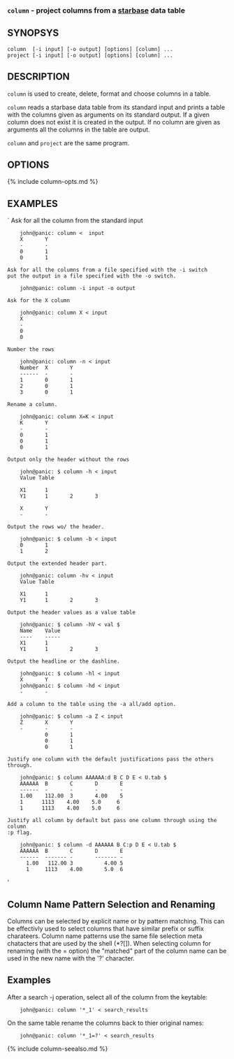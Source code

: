 
### `column` - project columns from a [starbase](starbase.html) data table

SYNOPSYS
--------

```
column  [-i input] [-o output] [options] [column] ...
project [-i input] [-o output] [options] [column] ...
```

DESCRIPTION
-----------

`column` is used to create, delete, format and choose columns in a table.

`column` reads a starbase data table from its standard input and prints a 
table with the columns given as arguments on its standard output.  If
a given column does not exist it is created in the output.  If no column
are given as arguments all the columns in the table are output.

`column` and `project` are the same program.

OPTIONS
-------

{% include column-opts.md %}

EXAMPLES
--------

`
    Ask for all the column from the standard input
 
```
    john@panic: column <  input
    X       Y
    -       -
    0       1
    0       1
```
    Ask for all the columns from a file specified with the -i switch
    put the output in a file specified with the -o switch.

```
    john@panic: column -i input -o output
```

    Ask for the X column
 
```
    john@panic: column X < input
    X
    -
    0
    0
```

    Number the rows

```
    john@panic: column -n < input
    Number  X       Y
    ------  -       -
    1       0       1
    2       0       1
    3       0       1
```
    Rename a column.
     
```
    john@panic: column X=K < input
    K       Y
    -       -
    0       1
    0       1
    0       1
```
    Output only the header without the rows

```
    john@panic: $ column -h < input
    Value Table

    X1      1
    Y1      1       2       3

    X       Y
    -       -
```
    Output the rows wo/ the header.
 
```
    john@panic: $ column -b < input
    0       1
    1       2
```
    Output the extended header part.
  
```
    john@panic: column -hv < input
    Value Table

    X1      1
    Y1      1       2       3
```
     
    Output the header values as a value table

```
    john@panic: $ column -hV < val $
    Name    Value
    ----    -----
    X1      1
    Y1      1       2       3
```
    Output the headline or the dashline.

```
    john@panic: $ column -hl < input
    X       Y
    john@panic: $ column -hd < input
    -       -
```
    Add a column to the table using the -a all/add option.
     
```
    john@panic: $ column -a Z < input
    Z       X       Y
    -       -       -
            0       1
            0       1
            0       1
```

    Justify one column with the default justifications pass the others through.

```
    john@panic: $ column AAAAAA:d B C D E < U.tab $
    AAAAAA  B       C       D       E
    ------  -       -       -       -
    1.00    112.00  3       4.00    5
    1      1113    4.00    5.0     6
    1      1113    4.00    5.0     6
```
     
    Justify all column by default but pass one column through using the column
    :p flag.

```
    john@panic: $ column -d AAAAAA B C:p D E < U.tab $
    AAAAAA  B       C       D       E
    ------  ------- -       ------- -
      1.00   112.00 3          4.00 5
      1     1113    4.00       5.0  6
```
'

Column Name Pattern Selection and Renaming
------------------------------------------

  Columns can be selected by explicit name or by pattern matching.  This can be effectivly used
  to select columns that have similar prefix or suffix charateers.  Column name patterns use
  the same file selection meta chatacters that are used by the shell (*?[]).  When selecting
  column for renaming (with the = option) the "matched" part of the column name can be used
  in the new name with the '?' character.

Examples
--------

  After a search -j operation, select all of the column from the keytable:

```
    john@panic: column '*_1' < search_results
```

 On the same table rename the columns back to thier original names:

```
    john@panic: column '*_1=?' < search_results
```

{% include column-seealso.md %}
